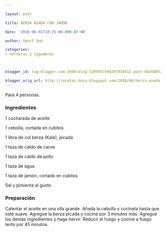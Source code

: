 ```yaml
---

layout: post

title: BERZA ASADA CON JAMÓN

date: '2010-06-01T10:25:00.000-07:00'

author: Smurf Dad

categories:
- Verduras y legumbres



blogger_id: tag:blogger.com,1999:blog-5299957599287034512.post-6926805280869568579

blogger_orig_url: http://recetas-desa.blogspot.com/2010/06/berza-asada-con-jamon.html
---
```


Para 4 personas.

<h3>Ingredientes</h3>

1 cucharada de aceite

1 cebolla, cortada en cubitos

1 libra de col berza (Kale), picada

1 taza de caldo de carne

1 taza de caldo de pollo

1 taza de agua

1 taza de jamón, cortado en cubitos

Sal y pimienta al gusto

<h3>Preparación</h3>

Calentar el aceite en una olla grande. Añada la cebolla y cocínela hasta que esté suave. Agregue la berza picada y cocine por 3 minutos más. Agregue los demás ingredientes y haga hervir. Reducir el fuego y cocine a fuego lento por 45 minutos.